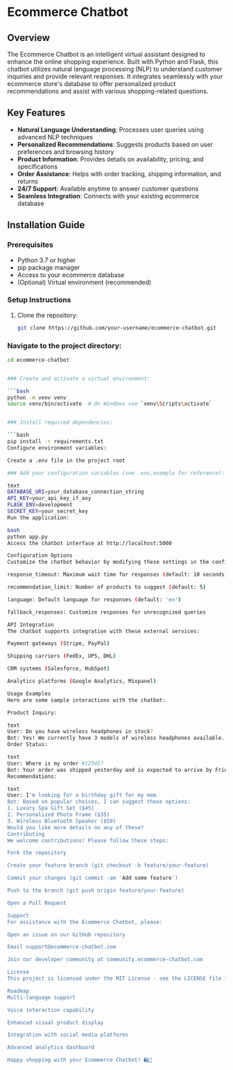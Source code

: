 # Ecommerce Chatbot

## Overview

The Ecommerce Chatbot is an intelligent virtual assistant designed to enhance the online shopping experience. Built with Python and Flask, this chatbot utilizes natural language processing (NLP) to understand customer inquiries and provide relevant responses. It integrates seamlessly with your ecommerce store's database to offer personalized product recommendations and assist with various shopping-related questions.

## Key Features

- **Natural Language Understanding**: Processes user queries using advanced NLP techniques
- **Personalized Recommendations**: Suggests products based on user preferences and browsing history
- **Product Information**: Provides details on availability, pricing, and specifications
- **Order Assistance**: Helps with order tracking, shipping information, and returns
- **24/7 Support**: Available anytime to answer customer questions
- **Seamless Integration**: Connects with your existing ecommerce database

## Installation Guide

### Prerequisites

- Python 3.7 or higher
- pip package manager
- Access to your ecommerce database
- (Optional) Virtual environment (recommended)

### Setup Instructions

1. Clone the repository:
   ```bash
   git clone https://github.com/your-username/ecommerce-chatbot.git


### Navigate to the project directory:

   ```bash
cd ecommerce-chatbot


### Create and activate a virtual environment:

   ```bash
python -m venv venv
source venv/bin/activate  # On Windows use `venv\Scripts\activate`


### Install required dependencies:

  ```bash
pip install -r requirements.txt
Configure environment variables:

Create a .env file in the project root

### Add your configuration variables (see .env.example for reference):

text
DATABASE_URI=your_database_connection_string
API_KEY=your_api_key_if_any
FLASK_ENV=development
SECRET_KEY=your_secret_key
Run the application:

bash
python app.py
Access the chatbot interface at http://localhost:5000

Configuration Options
Customize the chatbot behavior by modifying these settings in the configuration file:

response_timeout: Maximum wait time for responses (default: 10 seconds)

recommendation_limit: Number of products to suggest (default: 5)

language: Default language for responses (default: 'en')

fallback_responses: Customize responses for unrecognized queries

API Integration
The chatbot supports integration with these external services:

Payment gateways (Stripe, PayPal)

Shipping carriers (FedEx, UPS, DHL)

CRM systems (Salesforce, HubSpot)

Analytics platforms (Google Analytics, Mixpanel)

Usage Examples
Here are some sample interactions with the chatbot:

Product Inquiry:

text
User: Do you have wireless headphones in stock?
Bot: Yes! We currently have 3 models of wireless headphones available. Would you like me to show you our bestsellers?
Order Status:

text
User: Where is my order #12345?
Bot: Your order was shipped yesterday and is expected to arrive by Friday. The tracking number is XYZ123.
Recommendations:

text
User: I'm looking for a birthday gift for my mom
Bot: Based on popular choices, I can suggest these options:
1. Luxury Spa Gift Set ($45)
2. Personalized Photo Frame ($35)
3. Wireless Bluetooth Speaker ($59)
Would you like more details on any of these?
Contributing
We welcome contributions! Please follow these steps:

Fork the repository

Create your feature branch (git checkout -b feature/your-feature)

Commit your changes (git commit -am 'Add some feature')

Push to the branch (git push origin feature/your-feature)

Open a Pull Request

Support
For assistance with the Ecommerce Chatbot, please:

Open an issue on our GitHub repository

Email support@ecommerce-chatbot.com

Join our developer community at community.ecommerce-chatbot.com

License
This project is licensed under the MIT License - see the LICENSE file for details.

Roadmap
Multi-language support

Voice interaction capability

Enhanced visual product display

Integration with social media platforms

Advanced analytics dashboard

Happy shopping with your Ecommerce Chatbot! 🛍️🤖

